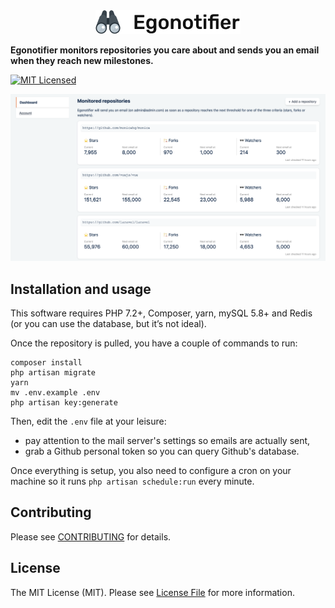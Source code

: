 <div align="center">
    <img src="public/img/logo.png">
</div>

**Egonotifier monitors repositories you care about and sends you an email when they reach new milestones.**

[![MIT Licensed](https://img.shields.io/badge/license-MIT-brightgreen.svg?style=flat-square)](LICENSE)

<div align="center">
    <img src="public/img/homepage-2x.png">
</div>

## Installation and usage

This software requires PHP 7.2+, Composer, yarn, mySQL 5.8+ and Redis (or you can use the database, but it’s not ideal).

Once the repository is pulled, you have a couple of commands to run:

```
composer install
php artisan migrate
yarn
mv .env.example .env
php artisan key:generate
```

Then, edit the `.env` file at your leisure:
* pay attention to the mail server's settings so emails are actually sent,
* grab a Github personal token so you can query Github's database.

Once everything is setup, you also need to configure a cron on your machine so it runs `php artisan schedule:run` every minute.

## Contributing

Please see [CONTRIBUTING](CONTRIBUTING.md) for details.

## License

The MIT License (MIT). Please see [License File](LICENSE) for more information.
